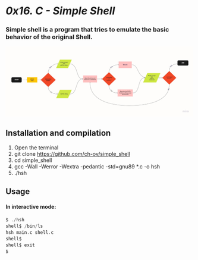 # _0x16. C - Simple Shell_
### Simple shell is a program that tries to emulate the basic behavior of the original Shell.
![Flowchart](Flowchart_shell.png)
## Installation and compilation
1. Open the terminal
2. git clone https://github.com/ch-ov/simple_shell
3. cd simple_shell
4. gcc -Wall -Werror -Wextra -pedantic -std=gnu89 *.c -o hsh
5. ./hsh
## Usage
#### In interactive mode:
```C
$ ./hsh
shell$ /bin/ls
hsh main.c shell.c
shell$
shell$ exit
$
```

